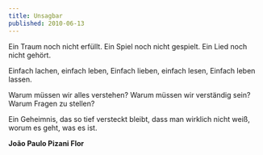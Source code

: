 ```yaml
---
title: Unsagbar
published: 2010-06-13
---
```



Ein Traum noch nicht erfüllt.
Ein Spiel noch nicht gespielt.
Ein Lied noch nicht gehört.

Einfach lachen, einfach leben,
Einfach lieben, einfach lesen,
Einfach leben lassen.

Warum müssen wir alles verstehen?
Warum müssen wir verständig sein?
Warum Fragen zu stellen?

Ein Geheimnis, das so tief versteckt bleibt,
dass man wirklich nicht weiß, worum es geht, was es ist.

**João Paulo Pizani Flor**

